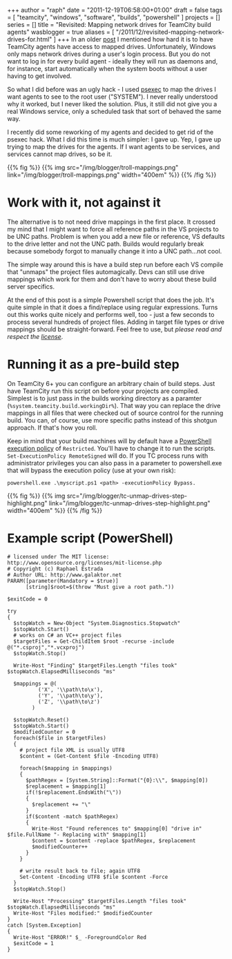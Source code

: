 +++
author = "raph"
date = "2011-12-19T06:58:00+01:00"
draft = false
tags = [ "teamcity", "windows", "software", "builds", "powershell" ]
projects = []
series = []
title = "Revisited: Mapping network drives for TeamCity build agents"
wasblogger = true
aliases = [ "/2011/12/revisited-mapping-network-drives-for.html" ]
+++
In an older [post](/2011/06/mapping-network-drives-for-teamcity.html) I mentioned how hard it is to have TeamCity agents have access to mapped drives. Unfortunately, Windows only maps network drives during a user's login process. But you do not want to log in for every build agent - ideally they will run as daemons and, for instance, start automatically when the system boots without a user having to get involved.

So what I did before was an ugly hack - I used [psexec](http://technet.microsoft.com/en-us/sysinternals/bb897553) to map the drives I want agents to see to the root user ("SYSTEM"). I never really understood why it worked, but I never liked the solution. Plus, it still did not give you a real Windows service, only a scheduled task that sort of behaved the same way.

I recently did some reworking of my agents and decided to get rid of the psexec hack. What I did this time is much simpler: I gave up. Yep, I gave up trying to map the drives for the agents. If I want agents to be services, and services cannot map drives, so be it.

{{% fig %}}
{{% img src="/img/blogger/troll-mappings.png" link="/img/blogger/troll-mappings.png" width="400em" %}}
{{% /fig %}}

# Work with it, not against it
The alternative is to not need drive mappings in the first place. It crossed my mind that I might want to force all reference paths in the VS projects to be UNC paths. Problem is when you add a new file or reference, VS defaults to the drive letter and not the UNC path. Builds would regularly break because somebody forgot to manually change it into a UNC path...not cool.

The simple way around this is have a build step run before each VS compile that "unmaps" the project files automagically. Devs can still use drive mappings which work for them and don't have to worry about these build server specifics. 

At the end of this post is a simple Powershell script that does the job. It's quite simple in that it does a find/replace using regular expressions. Turns out this works quite nicely and performs well, too - just a few seconds to process several hundreds of project files. Adding in target file types or drive mappings should be straight-forward. Feel free to use, but *please read and respect the [license](/license)*.

# Running it as a pre-build step
On TeamCity 6+ you can configure an arbitrary chain of build steps. Just have TeamCity run this script on before your projects are compiled. Simplest is to just pass in the builds working directory as a paramter (`%system.teamcity.build.workingDir%`). That way you can replace the drive mappings in all files that were checked out of source control for the running build. You can, of course, use more specific paths instead of this shotgun approach. If that's how you roll.

Keep in mind that your build machines will by default have a [PowerShell execution policy](http://technet.microsoft.com/en-us/library/dd347628.aspx) of `Restricted`. You'll have to change it to run the scripts. `Set-ExecutionPolicy RemoteSigned` will do. If you TC process runs with administrator privileges you can also pass in a parameter to powershell.exe that will bypass the execution policy (use at your own risk):

    powershell.exe .\myscript.ps1 <path> -executionPolicy Bypass. 

{{% fig %}}
{{% img src="/img/blogger/tc-unmap-drives-step-highlight.png" link="/img/blogger/tc-unmap-drives-step-highlight.png" width="400em" %}}
{{% /fig %}}

# Example script (PowerShell)
    # licensed under The MIT license: http://www.opensource.org/licenses/mit-license.php
    # Copyright (c) Raphael Estrada
    # Author URL: http://www.galaktor.net
    PARAM([parameter(Mandatory = $true)]
          [string]$root=$(throw "Must give a root path."))
    
    $exitCode = 0
    
    try
    {
      $stopWatch = New-Object "System.Diagnostics.Stopwatch"
      $stopWatch.Start()
      # works on C# an VC++ project files
      $targetFiles = Get-ChildItem $root -recurse -include @("*.csproj","*.vcxproj")
      $stopWatch.Stop()
    
      Write-Host "Finding" $targetFiles.Length "files took" $stopWatch.ElapsedMilliseconds "ms"
    
      $mappings = @(
              ('X', '\\path\to\x'),
              ('Y', '\\path\to\y'),
              ('Z', '\\path\to\z')
            )
    
      $stopWatch.Reset()
      $stopWatch.Start()
      $modifiedCounter = 0
      foreach($file in $targetFiles)
      {
        # project file XML is usually UTF8
        $content = (Get-Content $file -Encoding UTF8)
    
        foreach($mapping in $mappings)
        {
          $pathRegex = [System.String]::Format("{0}:\\", $mapping[0])
          $replacement = $mapping[1]
          if(!$replacement.EndsWith("\"))
          {
            $replacement += "\"
          }
          if($content -match $pathRegex)
          {
            Write-Host "Found references to" $mapping[0] "drive in" $file.FullName "- Replacing with" $mapping[1]
            $content = $content -replace $pathRegex, $replacement
            $modifiedCounter++
          }
        }
        
        # write result back to file; again UTF8
        Set-Content -Encoding UTF8 $file $content -Force
      }
      $stopWatch.Stop()
    
      Write-Host "Processing" $targetFiles.Length "files took" $stopWatch.ElapsedMilliseconds "ms"
      Write-Host "Files modified:" $modifiedCounter
    }
    catch [System.Exception]
    {
      Write-Host "ERROR!" $_ -ForegroundColor Red
      $exitCode = 1
    }
